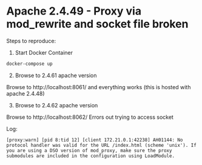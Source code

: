 # Apache 2.4.49 - Proxy via mod_rewrite and socket file broken

Steps to reproduce:

1. Start Docker Container

```sh
docker-compose up
```

2. Browse to 2.4.61 apache version

Browse to http://localhost:8061/ and everything works (this is hosted with apache 2.4.48)

3. Browse to 2.4.62 apache version

Browse to http://localhost:8062/ Errors out trying to access socket

Log:

```
[proxy:warn] [pid 8:tid 12] [client 172.21.0.1:42238] AH01144: No protocol handler was valid for the URL /index.html (scheme 'unix'). If you are using a DSO version of mod_proxy, make sure the proxy submodules are included in the configuration using LoadModule.

```
